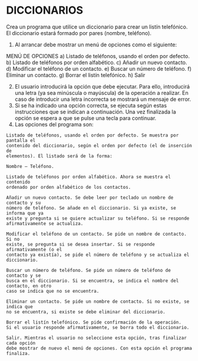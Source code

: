# DICCIONARIOS

Crea un programa que utilice un diccionario para crear un listín telefónico. El
diccionario estará formado por pares (nombre, teléfono).

1. Al arrancar debe mostrar un menú de opciones como el siguiente:

MENÚ DE OPCIONES
a) Listado de teléfonos, usando el orden por defecto.
b) Listado de teléfonos por orden alfabético.
c) Añadir un nuevo contacto.
d) Modificar el teléfono de un contacto.
e) Buscar un número de teléfono.
f) Eliminar un contacto.
g) Borrar el listín telefónico.
h) Salir

2. El usuario introducirá la opción que debe ejecutar. Para ello, introducirá una letra
    (ya sea minúscula o mayúscula) de la operación a realizar. En caso de introducir
    una letra incorrecta se mostrará un mensaje de error.
3. Si se ha indicado una opción correcta, se ejecuta según estas instrucciones que
    se indican a continuación. Una vez finalizada la opción se espera a que se pulse
    una tecla para continuar.
4. Las opciones del programa son:

```
Listado de teléfonos, usando el orden por defecto. Se muestra por pantalla el
contenido del diccionario, según el orden por defecto (el de inserción de
elementos). El listado será de la forma:

Nombre – Teléfono.
```
```
Listado de teléfonos por orden alfabético. Ahora se muestra el contenido
ordenado por orden alfabético de los contactos.
```
```
Añadir un nuevo contacto. Se debe leer por teclado un nombre de contacto y su
número de teléfono. Se añade en el diccionario. Si ya existe, se informa que ya
existe y pregunta si se quiere actualizar su teléfono. Si se responde
afirmativamente se actualiza.
```
```
Modificar el teléfono de un contacto. Se pide un nombre de contacto. Si no
existe, se pregunta si se desea insertar. Si se responde afirmativamente (o el
contacto ya existía), se pide el número de teléfono y se actualiza el diccionario.
```
```
Buscar un número de teléfono. Se pide un número de teléfono de contacto y se
busca en el diccionario. Si se encuentra, se indica el nombre del contacto, en otro
caso se indica que no se encuentra.
```
```
Eliminar un contacto. Se pide un nombre de contacto. Si no existe, se indica que
no se encuentra, si existe se debe eliminar del diccionario.
```
```
Borrar el listín telefónico. Se pide confirmación de la operación. 
Si el usuario responde afirmativamente, se borra todo el diccionario.
```
```
Salir. Mientras el usuario no seleccione esta opción, tras finalizar cada opción
debe mostrar de nuevo el menú de opciones. Con esta opción el programa finaliza.